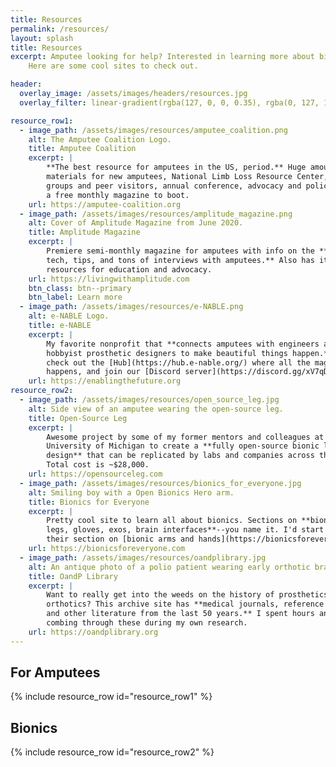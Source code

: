```yaml
---
title: Resources
permalink: /resources/
layout: splash
title: Resources
excerpt: Amputee looking for help? Interested in learning more about bionics?
    Here are some cool sites to check out.

header:
  overlay_image: /assets/images/headers/resources.jpg
  overlay_filter: linear-gradient(rgba(127, 0, 0, 0.35), rgba(0, 127, 127, 0.35))

resource_row1:
  - image_path: /assets/images/resources/amputee_coalition.png
    alt: The Amputee Coalition Logo.
    title: Amputee Coalition
    excerpt: |
        **The best resource for amputees in the US, period.** Huge amount of
        materials for new amputees, National Limb Loss Resource Center, support
        groups and peer visitors, annual conference, advocacy and policy work, and
        a free monthly magazine to boot.
    url: https://amputee-coalition.org
  - image_path: /assets/images/resources/amplitude_magazine.png
    alt: Cover of Amplitude Magazine from June 2020.
    title: Amplitude Magazine
    excerpt: |
        Premiere semi-monthly magazine for amputees with info on the **latest
        tech, tips, and tons of interviews with amputees.** Also has its own
        resources for education and advocacy.
    url: https://livingwithamplitude.com
    btn_class: btn--primary
    btn_label: Learn more
  - image_path: /assets/images/resources/e-NABLE.png
    alt: e-NABLE Logo.
    title: e-NABLE
    excerpt: |
        My favorite nonprofit that **connects amputees with engineers and
        hobbyist prosthetic designers to make beautiful things happen.** Also,
        check out the [Hub](https://hub.e-nable.org/) where all the magic
        happens, and join our [Discord server](https://discord.gg/xV7qDpUUaf)!
    url: https://enablingthefuture.org
resource_row2:
  - image_path: /assets/images/resources/open_source_leg.jpg
    alt: Side view of an amputee wearing the open-source leg.
    title: Open-Source Leg
    excerpt: |
        Awesome project by some of my former mentors and colleagues at the
        University of Michigan to create a **fully open-source bionic leg
        design** that can be replicated by labs and companies across the world.
        Total cost is ~$28,000.
    url: https://opensourceleg.com
  - image_path: /assets/images/resources/bionics_for_everyone.jpg
    alt: Smiling boy with a Open Bionics Hero arm.
    title: Bionics for Everyone
    excerpt: |
        Pretty cool site to learn all about bionics. Sections on **bionic arms,
        legs, gloves, exos, brain interfaces**--you name it. I'd start with
        their section on [bionic arms and hands](https://bionicsforeveryone.com/bionic-arms-hands/).
    url: https://bionicsforeveryone.com
  - image_path: /assets/images/resources/oandplibrary.jpg
    alt: An antique photo of a polio patient wearing early orthotic braces.
    title: OandP Library
    excerpt: |
        Want to really get into the weeds on the history of prosthetics and
        orthotics? This archive site has **medical journals, reference texts,
        and other literature from the last 50 years.** I spent hours and hours
        combing through these during my own research.
    url: https://oandplibrary.org
---
```


<link rel="stylesheet" href="/assets/css/resources.css">

## For Amputees

{% include resource_row id="resource_row1" %}

## Bionics

{% include resource_row id="resource_row2" %}
